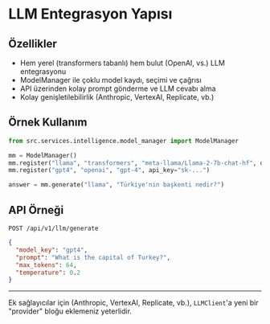 # LLM Entegrasyon Yapısı

## Özellikler
- Hem yerel (transformers tabanlı) hem bulut (OpenAI, vs.) LLM entegrasyonu
- ModelManager ile çoklu model kaydı, seçimi ve çağrısı
- API üzerinden kolay prompt gönderme ve LLM cevabı alma
- Kolay genişletilebilirlik (Anthropic, VertexAI, Replicate, vb.)

## Örnek Kullanım

```python
from src.services.intelligence.model_manager import ModelManager

mm = ModelManager()
mm.register("llama", "transformers", "meta-llama/Llama-2-7b-chat-hf", device="cuda")
mm.register("gpt4", "openai", "gpt-4", api_key="sk-...")

answer = mm.generate("llama", "Türkiye'nin başkenti nedir?")
```

## API Örneği

`POST /api/v1/llm/generate`

```json
{
  "model_key": "gpt4",
  "prompt": "What is the capital of Turkey?",
  "max_tokens": 64,
  "temperature": 0.2
}
```

---

Ek sağlayıcılar için (Anthropic, VertexAI, Replicate, vb.), `LLMClient`'a yeni bir "provider" bloğu eklemeniz yeterlidir.